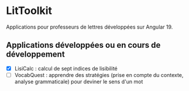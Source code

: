 # LitToolkit

Applications pour professeurs de lettres développées sur Angular 19.

## Applications développées ou en cours de développement

- [x] LisiCalc : calcul de sept indices de lisibilité
- [ ] VocabQuest : apprendre des stratégies (prise en compte du contexte, analyse grammaticale) pour deviner le sens d'un mot
